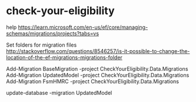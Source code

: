 # check-your-eligibility

help https://learn.microsoft.com/en-us/ef/core/managing-schemas/migrations/projects?tabs=vs

Set folders for migration files
http://stackoverflow.com/questions/8546257/is-it-possible-to-change-the-location-of-the-ef-migrations-migrations-folder

Add-Migration BaseMigration -project CheckYourEligibility.Data.Migrations
Add-Migration UpdatedModel -project CheckYourEligibility.Data.Migrations
Add-Migration FsmHMRC -project CheckYourEligibility.Data.Migrations

update-database -migration UpdatedModel